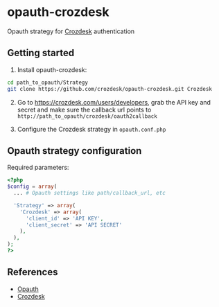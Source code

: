 # opauth-crozdesk

Opauth strategy for [Crozdesk](https://crozdesk.com) authentication

## Getting started

1. Install opauth-crozdesk:
  ```bash
  cd path_to_opauth/Strategy
  git clone https://github.com/crozdesk/opauth-crozdesk.git Crozdesk
  ```

2. Go to https://crozdesk.com/users/developers, grab the API key and secret and make sure the callback url points to `http://path_to_opauth/crozdesk/oauth2callback`

3. Configure the Crozdesk strategy in `opauth.conf.php`

## Opauth strategy configuration

Required parameters:

```php
<?php
$config = array(
  ... # Opauth settings like path/callback_url, etc

  'Strategy' => array(
    'Crozdesk' => array(
      'client_id' => 'API KEY',
      'client_secret' => 'API SECRET'
    ),
  ),
);
?>
```

## References
- [Opauth](https://github.com/opauth/opauth)
- [Crozdesk](https://crozdesk.com)
